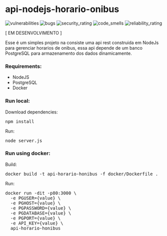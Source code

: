 # api-nodejs-horario-onibus

<p float="left">
   <img src="https://sonarcloud.io/api/project_badges/measure?project=Jose-cyber_api-nodejs-horario-onibus&metric=vulnerabilities" alt="vulnerabilities"/>
   <img src="https://sonarcloud.io/api/project_badges/measure?project=Jose-cyber_api-nodejs-horario-onibus&metric=bugs" alt="bugs"/>
   <img src="https://sonarcloud.io/api/project_badges/measure?project=Jose-cyber_api-nodejs-horario-onibus&metric=security_rating" alt="security_rating"/>
   <img src="https://sonarcloud.io/api/project_badges/measure?project=Jose-cyber_api-nodejs-horario-onibus&metric=code_smells" alt="code_smells"/>
   <img src="https://sonarcloud.io/api/project_badges/measure?project=Jose-cyber_api-nodejs-horario-onibus&metric=reliability_rating" alt="reliability_rating"/>
</p>

[ EM DESENVOLVIMENTO ]

Esse é um simples projeto na consiste uma api rest construida em NodeJs para gerenciar horarios de onibus, essa api depende de um banco PostgreSQL para armazenamento dos dados dinamicamente.


### Requirements:
 * NodeJS
 * PostgreSQL
 * Docker


### Run local:

Download dependencies:
<pre>
npm install
</pre>

Run:
<pre>
node server.js
</pre>

### Run using docker: 

Build:
<pre>
docker build -t api-horario-honibus -f docker/Dockerfile .
</pre>

Run:
<pre>
docker run -dit -p80:3000 \
  -e PGUSER={value} \
  -e PGHOST={value} \
  -e PGPASSWORD={value} \
  -e PGDATABASE={value} \
  -e PGPORT={value} \
  -e API_KEY={value} \
  api-horario-honibus
</pre>


